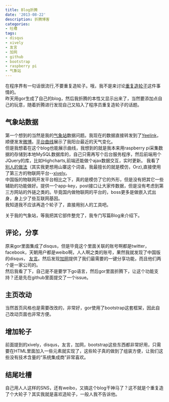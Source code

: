 ```yaml
---
title: Blog折腾
date: '2013-08-22'
description: 折腾博客
categories:
- 吐槽
tags:
- disqus
- xively
- 友言
- 加网
- github
- bootstrap
- raspberry pi
- 气象站
---
```

在程序界有一句话很流行,不要重复造轮子。哦，我不是来讨论[重复造轮子](http://taosay.net/?p=575)这件事情的。  
昨天用gor生成了自己的blog，然后我折腾的本性又显示出来了，当然要添加点自己的玩意，随着折腾进行发现自己又陷入了程序员重复造轮子的话题。

气象站数据
---
第一个想到的当然是我的[气象站](https://github.com/Puhao/ecomesh)数据问题。我现在的数据直接转发到了[Yeelink](http://www.yeelink.net/)，顺便发发[微博](点击查看微博)。[平台曲线](http://www.yeelink.net/devices/3762#)展示了我阳台最近的天气变化。  
但是我想着在这个blog也能展示曲线，我想到的就是我本来用raspberry pi采集数据的存储到本地MySQL数据库的，自己只需再写个后台服务程序，然后前端用个JQuery的库，比如Highcharts,前端还能做个ajax数据交互，实时更新。 
我看了[别人的做法](http://hugozhu.myalert.info/)（其实我更想用山寨这个词语，我最擅长的就是模仿，Orz),直接使用了第三方的物联网平台--[xively](https://xively.com/)。  
中国版的物联网开发平台相比之下，真的是模仿了它的外形，但是没有把其它一些辅助的功能做好。提供一个app-key，post接口让大家传数据，但是没有考虑到第三方网站的外链之类的。毕竟国内做物联网的平台的，boss更多是做嵌入式出身，身上少了些互联网基因。  
我知道我不应该再造个轮子了，直接用别人的工具吧。  
  
关于我的气象站，等我把其它部件整完了，我专门写篇Blog来介绍下。

评论，分享
---
原来gor里面集成了disqus，但是毕竟这个里面关联的账号啊都是twitter，facebook，天朝用户都是weibo啊，人人啊之类的账号，果然我就发现了中国版的disqus， [友言](http://www.uyan.cc/)。然后发现[加网](http://www.jiathis.com/)提供了我们最需要的一键分享功能，而且他们两个是一家公司的。  
然后我看了下，自己是不是要学下go语言，然后gor里面折腾下，让这个功能支持？还是先在github里面提交了一个issue。  

主页改动
---
当然首页风格也是需要改改的，非常好，gor使用了bootstrap这套框架，因此自己改动页面也非常方便。

增加轮子
---
前面提到的xively，disqus，友言，加网，bootstrap这些东西都非常好用，只需要在HTML里面加入一些元素就实现了，这些轮子真的做到了组装方便，让我们这些没有技术含量的“系统集成商”非常喜欢。

结尾吐槽
---
自己用人人这样的SNS，还有weibo，又搞这个blog干神马了？这不就是个重复造了个大轮子？其实我就是喜欢造轮子，一般人我不告诉他。  
